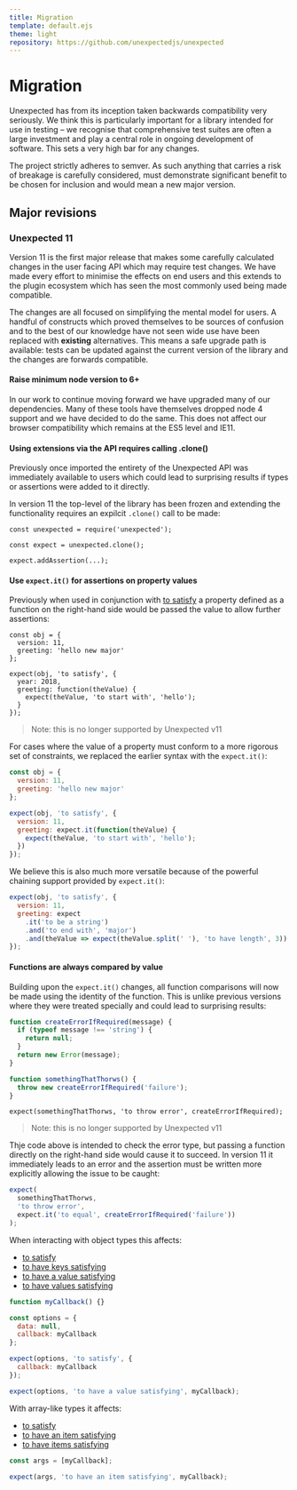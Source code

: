 ```yaml
---
title: Migration
template: default.ejs
theme: light
repository: https://github.com/unexpectedjs/unexpected
---
```


# Migration

Unexpected has from its inception taken backwards compatibility very
seriously. We think this is particularly important for a library
intended for use in testing &ndash; we recognise that comprehensive test
suites are often a large investment and play a central role in ongoing
development of software. This sets a very high bar for any changes.

The project strictly adheres to semver. As such anything that carries
a risk of breakage is carefully considered, must demonstrate significant
benefit to be chosen for inclusion and would mean a new major version.

## Major revisions

### Unexpected 11

Version 11 is the first major release that makes some carefully
calculated changes in the user facing API which may require test
changes. We have made every effort to minimise the effects on end
users and this extends to the plugin ecosystem which has seen the
most commonly used being made compatible.

The changes are all focused on simplifying the mental model for users.
A handful of constructs which proved themselves to be sources of
confusion and to the best of our knowledge have not seen wide use
have been replaced with **existing** alternatives. This means a safe
upgrade path is available: tests can be updated against the current
version of the library and the changes are forwards compatible.

#### Raise minimum node version to 6+

In our work to continue moving forward we have upgraded many of our
dependencies. Many of these tools have themselves dropped node 4
support and we have decided to do the same. This does not affect our
browser compatibility which remains at the ES5 level and IE11.

#### Using extensions via the API requires calling .clone()

Previously once imported the entirety of the Unexpected API was
immediately available to users which could lead to surprising
results if types or assertions were added to it directly.

In version 11 the top-level of the library has been frozen and
extending the functionality requires an expilcit `.clone()` call
to be made:

```js#evaluate:false
const unexpected = require('unexpected');

const expect = unexpected.clone();

expect.addAssertion(...);
```

#### Use `expect.it()` for assertions on property values

Previously when used in conjunction with [to satisfy](../assertions/any/to-satisfy/)
a property
defined as a function on the right-hand side would be passed the
value to allow further assertions:

```js#evaluate:false
const obj = {
  version: 11,
  greeting: 'hello new major'
};

expect(obj, 'to satisfy', {
  year: 2018,
  greeting: function(theValue) {
    expect(theValue, 'to start with', 'hello');
  }
});
```

> Note: this is no longer supported by Unexpected v11

For cases where the value of a property must conform to a more
rigorous set of constraints, we replaced the earlier syntax with
the `expect.it()`:

```js
const obj = {
  version: 11,
  greeting: 'hello new major'
};

expect(obj, 'to satisfy', {
  version: 11,
  greeting: expect.it(function(theValue) {
    expect(theValue, 'to start with', 'hello');
  })
});
```

We believe this is also much more versatile because of the powerful
chaining support provided by `expect.it()`:

```js
expect(obj, 'to satisfy', {
  version: 11,
  greeting: expect
    .it('to be a string')
    .and('to end with', 'major')
    .and(theValue => expect(theValue.split(' '), 'to have length', 3))
});
```

#### Functions are always compared by value

Building upon the `expect.it()` changes, all function comparisons
will now be made using the identity of the function. This is unlike
previous versions where they were treated specially and could lead
to surprising results:

```js
function createErrorIfRequired(message) {
  if (typeof message !== 'string') {
    return null;
  }
  return new Error(message);
}

function somethingThatThorws() {
  throw new createErrorIfRequired('failure');
}
```

```js#evaluate:false
expect(somethingThatThorws, 'to throw error', createErrorIfRequired);
```

> Note: this is no longer supported by Unexpected v11

Thje code above is intended to check the error type, but passing a
function directly on the right-hand side would cause it to succeed.
In version 11 it immediately leads to an error and the assertion
must be written more explicitly allowing the issue to be caught:

```js
expect(
  somethingThatThorws,
  'to throw error',
  expect.it('to equal', createErrorIfRequired('failure'))
);
```

When interacting with object types this affects:

- [to satisfy](../assertions/any/to-satisfy/)
- [to have keys satisfying](../assertions/object/to-have-keys-satisfying/)
- [to have a value satisfying](../assertions/object/to-have-a-value-satisfying/)
- [to have values satisfying](../assertions/object/to-have-values-satisfying/)

```js
function myCallback() {}

const options = {
  data: null,
  callback: myCallback
};

expect(options, 'to satisfy', {
  callback: myCallback
});

expect(options, 'to have a value satisfying', myCallback);
```

With array-like types it affects:

- [to satisfy](../assertions/any/to-satisfy/)
- [to have an item satisfying](../assertions/array-like/to-have-an-item-satisfying/)
- [to have items satisfying](../assertions/array-like/to-have-items-satisfying/)

```js
const args = [myCallback];

expect(args, 'to have an item satisfying', myCallback);
```
